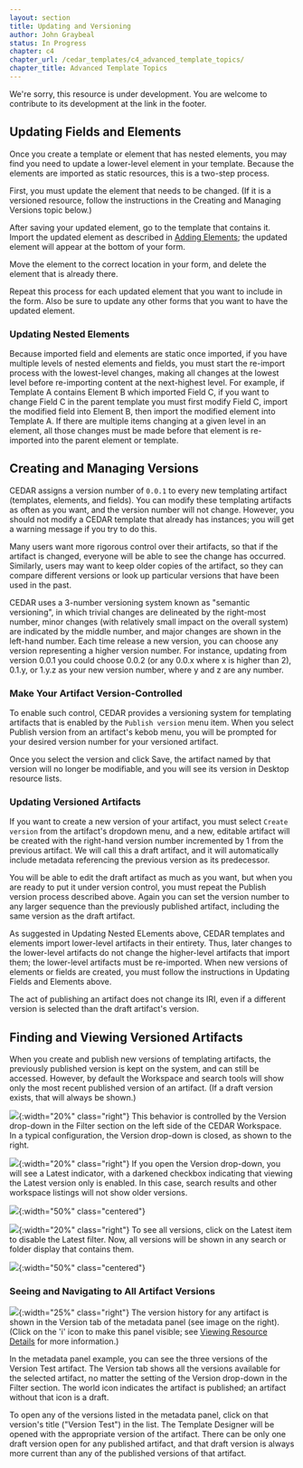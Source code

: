 ```yaml
---
layout: section
title: Updating and Versioning
author: John Graybeal
status: In Progress
chapter: c4
chapter_url: /cedar_templates/c4_advanced_template_topics/
chapter_title: Advanced Template Topics
---
```

We're sorry, this resource is under development. 
You are welcome to contribute to its development at the link in the footer.

## **Updating Fields and Elements**

Once you create a template or element that has nested elements, 
you may find you need to update a lower-level element in your template.
Because the elements are imported as static resources, this is a two-step process.

First, you must update the element that needs to be changed. 
(If it is a versioned resource, follow the instructions in the Creating and Managing Versions topic below.)

After saving your updated element, go to the template that contains it.
Import the updated element as described in <a href="https://metadatacenter.github.io/cedar-manual/sections/c2/3_adding_elements/">Adding Elements</a>; the updated element will appear at the bottom of your form. 

Move the element to the correct location in your form, 
and delete the element that is already there. 

Repeat this process for each updated element that you want to include in the form.
Also be sure to update any other forms that you want to have the updated element.

### Updating Nested Elements

Because imported field and elements are static once imported, 
if you have multiple levels of nested elements and fields,
you must start the re-import process with the lowest-level changes, 
making all changes at the lowest level before re-importing content at the next-highest level.
For example, if Template A contains Element B which imported Field C, 
if you want to change Field C in the parent template you must first modify Field C,
import the modified field into Element B, then import the modified element into Template A.
If there are multiple items changing at a given level in an element, 
all those changes must be made
before that element is re-imported into the parent element or template.

## **Creating and Managing Versions**

CEDAR assigns a version number of `0.0.1` to every new templating artifact 
(templates, elements, and fields). 
You can modify these templating artifacts as often as you want, 
and the version number will not change. 
However, you should not modify a CEDAR template that already has instances;
you will get a warning message if you try to do this. 

Many users want more rigorous control over their artifacts, so that if the artifact is changed,
everyone will be able to see the change has occurred. 
Similarly, users may want to keep older copies of the artifact, 
so they can compare different versions or look up particular versions 
that have been used in the past.

CEDAR uses a 3-number versioning system known as "semantic versioning", 
in which trivial changes are delineated by the right-most number, 
minor changes (with relatively small impact on the overall system) are 
indicated by the middle number, and major changes are shown in the left-hand number.
Each time release a new version, 
you can choose any version representing a higher version number. 
For instance, updating from version 0.0.1 you could choose 0.0.2 
(or any 0.0.x where x is higher than 2), 0.1.y, or
1.y.z as your new version number, where y and z are any number.

### Make Your Artifact Version-Controlled 

To enable such control, CEDAR provides a versioning system for templating artifacts
that is enabled by the `Publish version` menu item. 
When you select Publish version from an artifact's kebob menu,
you will be prompted for your desired version number for your versioned artifact.

Once you select the version and click Save, the artifact named by that version 
will no longer be modifiable, and you will see its version in Desktop resource lists.

### Updating Versioned Artifacts

If you want to create a new version of your artifact,
you must select `Create version` from the artifact's dropdown menu, 
and a new, editable artifact will be created with the right-hand version number
incremented by 1 from the previous artifact. We will call this a draft artifact, 
and it will automatically include metadata referencing the previous version 
as its predecessor. 

You will be able to edit the draft artifact as much as you want, 
but when you are ready to put it under version control, 
you must repeat the Publish version process described above.
Again you can set the version number to any larger sequence 
than the previously published artifact, including the same version as the draft artifact.

As suggested in Updating Nested ELements above, CEDAR templates and elements
import lower-level artifacts in their entirety. 
Thus, later changes to the lower-level artifacts do not change the higher-level artifacts
that import them; the lower-level artifacts must be re-imported.
When new versions of elements or fields are created, 
you must follow the instructions in Updating Fields and Elements above.

The act of publishing an artifact does not change its IRI, 
even if a different version is selected than the draft artifact's version.

## **Finding and Viewing Versioned Artifacts**

When you create and publish new versions of templating artifacts, 
the previously published version is kept on the system, 
and can still be accessed.
However, by default the Workspace and search tools will show only the most recent published version
of an artifact. (If a draft version exists, that will always be shown.)  

![](https://github.com/metadatacenter/cedar-manual/raw/master/docs/assets/imgs/version-control-closed-20191216.png){:width="20%" class="right"}
This behavior is controlled by the Version drop-down in the Filter section 
on the left side of the CEDAR Workspace.  
In a typical configuration, the Version drop-down is closed, as shown to the right.

![](https://github.com/metadatacenter/cedar-manual/raw/master/docs/assets/imgs/version-control-latest-enabled-20191216.png){:width="20%" class="right"}
If you open the Version drop-down, you will see a Latest indicator, 
with a darkened checkbox indicating that viewing the Latest version only is enabled.
In this case, search results and other workspace listings will not show older versions.

![](https://github.com/metadatacenter/cedar-manual/raw/master/docs/assets/imgs/version-control-latest-enabled-listing-20191216.png){:width="50%" class="centered"}

![](https://github.com/metadatacenter/cedar-manual/raw/master/docs/assets/imgs/version-control-latest-disabled-20191216.png){:width="20%" class="right"}
To see all versions, click on the Latest item to disable the Latest filter. 
Now, all versions will be shown in any search or folder display that contains them.

![](https://github.com/metadatacenter/cedar-manual/raw/master/docs/assets/imgs/version-control-latest-disabled-listing-20191216.png){:width="50%" class="centered"}

### Seeing and Navigating to All Artifact Versions

![](https://github.com/metadatacenter/cedar-manual/raw/master/docs/assets/imgs/version-tab-metadata-panel-20191216.png){:width="25%" class="right"}
The version history for any artifact is shown in the Version tab of the metadata panel 
(see image on the right). 
(Click on the 'i' icon to make this panel visible; see
<a href="https://metadatacenter.github.io/cedar-manual/sections/a3/5_viewing_resource_metadata/">Viewing Resource Details</a> for more information.)  

In the metadata panel example, 
you can see the three versions of the Version Test artifact. 
The Version tab shows all the versions available for the selected artifact, 
no matter the setting of the Version drop-down in the Filter section.
The world icon indicates the artifact is published; an artifact without that icon is a draft.

To open any of the versions listed in the metadata panel,
click on that version's title ("Version Test") in the list.
The Template Designer will be opened with the appropriate version of the artifact.
There can be only one draft version open for any published artifact,
and that draft version is always more current than any of the published versions
of that artifact.










